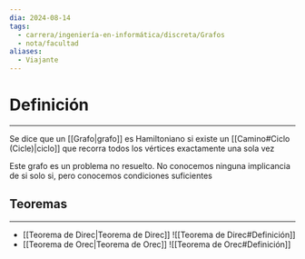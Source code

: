 ```yaml
---
dia: 2024-08-14
tags:
  - carrera/ingeniería-en-informática/discreta/Grafos
  - nota/facultad
aliases:
  - Viajante
---
```

# Definición
---
Se dice que un [[Grafo|grafo]] es Hamiltoniano si existe un [[Camino#Ciclo (Cicle)|ciclo]] que recorra todos los vértices exactamente una sola vez

Este grafo es un problema no resuelto. No conocemos ninguna implicancia de si solo si, pero conocemos condiciones suficientes

## Teoremas
---
* [[Teorema de Direc|Teorema de Direc]] ![[Teorema de Direc#Definición]]
* [[Teorema de Orec|Teorema de Orec]] ![[Teorema de Orec#Definición]]